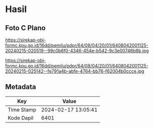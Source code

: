 # Hasil

## Foto C Plano

https://sirekap-obj-formc.kpu.go.id/16dd/pemilu/pdpr/64/08/04/20/01/6408042001125-20240215-020519--99c0b6f0-4346-454e-b542-9c3e00746b8b.jpg

https://sirekap-obj-formc.kpu.go.id/16dd/pemilu/pdpr/64/08/04/20/01/6408042001125-20240215-025142--fe791a4b-abfe-4764-bb76-f62004b0ccce.jpg


## Metadata

| Key        | Value               |
| ---------- | ------------------- |
| Time Stamp | 2024-02-17 13:05:41 |
| Kode Dapil | 6401                |



